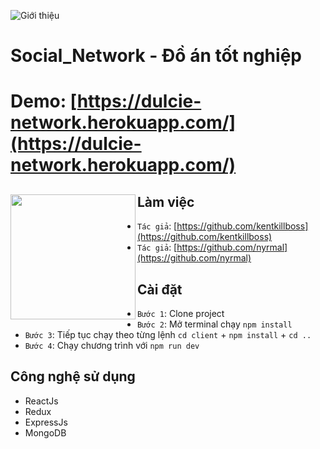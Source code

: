 ![Giới thiệu](https://res.cloudinary.com/dp5ku4grg/image/upload/v1639924600/da-tn/tr1kfq527wmqle0mndcd.png)

# Social_Network - Đồ án tốt nghiệp

# Demo: [https://dulcie-network.herokuapp.com/](https://dulcie-network.herokuapp.com/)

## Làm việc <a href="https://github.com/kentkillboss/Final-Network"><img align="left" width="auto" height="200" src="https://res.cloudinary.com/kimwy/image/upload/v1598840300/easyfrontend/programming_hgngx9.png"></a>

- `Tác giả`: [https://github.com/kentkillboss](https://github.com/kentkillboss)
- `Tác giả`: [https://github.com/nyrmal](https://github.com/nyrmal)

## Cài đặt

- `Bước 1`: Clone project
- `Bước 2`: Mở terminal chạy `npm install`
- `Bước 3`: Tiếp tục chạy theo từng lệnh `cd client` + `npm install` + `cd ..`
- `Bước 4`: Chạy chương trình với `npm run dev`

## Công nghệ sử dụng

- ReactJs
- Redux
- ExpressJs
- MongoDB
